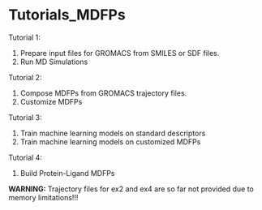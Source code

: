 # Tutorials_MDFPs
Tutorial 1: 
1. Prepare input files for GROMACS from SMILES or SDF files.
2. Run MD Simulations

Tutorial 2:
1. Compose MDFPs from GROMACS trajectory files.
2. Customize MDFPs

Tutorial 3:
1. Train machine learning models on standard descriptors
2. Train machine learning models on customized MDFPs

Tutorial 4:
1. Build Protein-Ligand MDFPs

**WARNING:** Trajectory files for ex2 and ex4 are so far not provided due to memory limitations!!!
